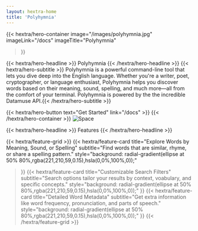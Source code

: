 ```yaml
---
layout: hextra-home
title: 'Polyhymnia'
---
```

{{< hextra/hero-container
  image="/images/polyhymnia.jpg"
  imageLink="/docs"
  imageTitle="Polyhymnia"
>}}

{{< hextra/hero-headline >}} Polyhymnia {{< /hextra/hero-headline >}}
{{< hextra/hero-subtitle >}} Polyhymnia is a powerful command-line tool that lets you dive deep into the English language. Whether you're a writer, poet, cryptographer, or language enthusiast, Polyhymnia helps you discover words based on their meaning, sound, spelling, and much more—all from the comfort of your terminal. Polyhymnia is powered by the the incredible Datamuse API.{{< /hextra/hero-subtitle >}}

{{< hextra/hero-button text="Get Started" link="/docs" >}}
{{< /hextra/hero-container >}}
![Space](/images/40x40.png)

{{< hextra/hero-headline >}} Features {{< /hextra/hero-headline >}}

{{< hextra/feature-grid >}}
  {{< hextra/feature-card
    title="Explore Words by Meaning, Sound, or Spelling"
    subtitle="Find words that are similar, rhyme, or share a spelling pattern."
    style="background: radial-gradient(ellipse at 50% 80%,rgba(221,210,59,0.15),hsla(0,0%,100%,0));"
  >}}
  {{< hextra/feature-card
    title="Customizable Search Filters"
    subtitle="Search options tailor your results by context, voabulary, and specific concepts."
    style="background: radial-gradient(ellipse at 50% 80%,rgba(221,210,59,0.15),hsla(0,0%,100%,0));"
  >}}
  {{< hextra/feature-card
    title="Detailed Word Metadata"
    subtitle="Get extra information like word frequency, pronunciation, and parts of speech."
    style="background: radial-gradient(ellipse at 50% 80%,rgba(221,210,59,0.15),hsla(0,0%,100%,0));"
  >}}
{{< /hextra/feature-grid >}}
